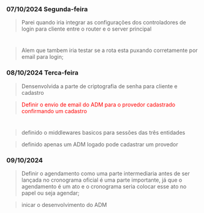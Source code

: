 ### 07/10/2024 Segunda-feira
>
> Parei quando iria integrar as configurações dos controladores de login para cliente entre o router e o server principal
>
#
>
> Alem que tambem iria testar se a rota esta puxando corretamente por email para login;

### 08/10/2024 Terca-feira
>
> Densenvolvida a parte de criptografia de senha para cliente e cadastro

><div style="color:red">Definir o envio de email do ADM para o provedor cadastrado confirmando um cadastro<div>
>
#
>
> definido o middlewares basicos para sessões das três entidades

> definido apenas um ADM logado pode cadastrar um provedor

### 09/10/2024
>
>Definir o agendamento como uma parte intermediaria antes de ser lançada no cronograma oficial é uma parte importante, já que o agendamento é um ato e o cronograma seria colocar esse ato no papel ou seja agendar;

> inicar o desenvolvimento do ADM
